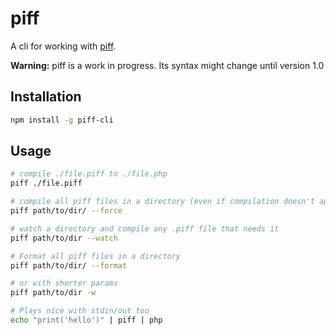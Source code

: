 # piff
A cli for working with [piff](https://github.com/allain/piff).

**Warning:** piff is a work in progress. Its syntax might change until version 1.0

## Installation

```bash
npm install -g piff-cli
```

## Usage

```bash
# compile ./file.piff to ./file.php
piff ./file.piff

# compile all piff files in a directory (even if compilation doesn't appear to be needed)
piff path/to/dir/ --force

# watch a directory and compile any .piff file that needs it
piff path/to/dir --watch

# Format all piff files in a directory
piff path/to/dir/ --format

# or with shorter params
piff path/to/dir -w

# Plays nice with stdin/out too
echo "print('hello')" | piff | php
```

